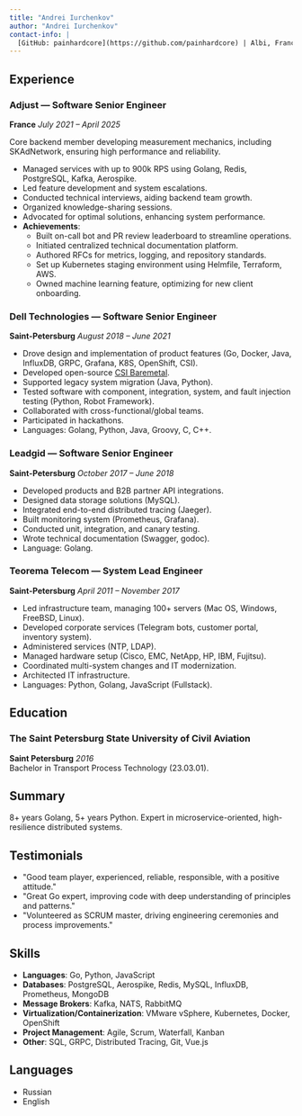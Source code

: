 ```yaml
---
title: "Andrei Iurchenkov"
author: "Andrei Iurchenkov"
contact-info: |
  [GitHub: painhardcore](https://github.com/painhardcore) | Albi, France | +33 60 44 330 90 | job@yurchenkov.ru
---
```


## Experience

### Adjust — Software Senior Engineer  
**France** *July 2021 – April 2025*

Core backend member developing measurement mechanics, including SKAdNetwork, ensuring high performance and reliability.

- Managed services with up to 900k RPS using Golang, Redis, PostgreSQL, Kafka, Aerospike.
- Led feature development and system escalations.
- Conducted technical interviews, aiding backend team growth.
- Organized knowledge-sharing sessions.
- Advocated for optimal solutions, enhancing system performance.
- **Achievements**:
  - Built on-call bot and PR review leaderboard to streamline operations.
  - Initiated centralized technical documentation platform.
  - Authored RFCs for metrics, logging, and repository standards.
  - Set up Kubernetes staging environment using Helmfile, Terraform, AWS.
  - Owned machine learning feature, optimizing for new client onboarding.

### Dell Technologies — Software Senior Engineer  
**Saint-Petersburg** *August 2018 – June 2021*

- Drove design and implementation of product features (Go, Docker, Java, InfluxDB, GRPC, Grafana, K8S, OpenShift, CSI).
- Developed open-source [CSI Baremetal](https://github.com/dell/csi-baremetal).
- Supported legacy system migration (Java, Python).
- Tested software with component, integration, system, and fault injection testing (Python, Robot Framework).
- Collaborated with cross-functional/global teams.
- Participated in hackathons.
- Languages: Golang, Python, Java, Groovy, C, C++.

### Leadgid — Software Senior Engineer  
**Saint-Petersburg** *October 2017 – June 2018*

- Developed products and B2B partner API integrations.
- Designed data storage solutions (MySQL).
- Integrated end-to-end distributed tracing (Jaeger).
- Built monitoring system (Prometheus, Grafana).
- Conducted unit, integration, and canary testing.
- Wrote technical documentation (Swagger, godoc).
- Language: Golang.

### Teorema Telecom — System Lead Engineer  
**Saint-Petersburg** *April 2011 – November 2017*

- Led infrastructure team, managing 100+ servers (Mac OS, Windows, FreeBSD, Linux).
- Developed corporate services (Telegram bots, customer portal, inventory system).
- Administered services (NTP, LDAP).
- Managed hardware setup (Cisco, EMC, NetApp, HP, IBM, Fujitsu).
- Coordinated multi-system changes and IT modernization.
- Architected IT infrastructure.
- Languages: Python, Golang, JavaScript (Fullstack).

## Education

### The Saint Petersburg State University of Civil Aviation  
**Saint Petersburg** *2016*  
Bachelor in Transport Process Technology (23.03.01).

## Summary

8+ years Golang, 5+ years Python. Expert in microservice-oriented, high-resilience distributed systems.

## Testimonials

- "Good team player, experienced, reliable, responsible, with a positive attitude."
- "Great Go expert, improving code with deep understanding of principles and patterns."
- "Volunteered as SCRUM master, driving engineering ceremonies and process improvements."

## Skills

- **Languages**: Go, Python, JavaScript
- **Databases**: PostgreSQL, Aerospike, Redis, MySQL, InfluxDB, Prometheus, MongoDB
- **Message Brokers**: Kafka, NATS, RabbitMQ
- **Virtualization/Containerization**: VMware vSphere, Kubernetes, Docker, OpenShift
- **Project Management**: Agile, Scrum, Waterfall, Kanban
- **Other**: SQL, GRPC, Distributed Tracing, Git, Vue.js

## Languages

- Russian
- English